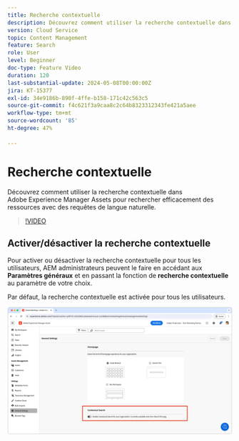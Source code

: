 ```yaml
---
title: Recherche contextuelle
description: Découvrez comment utiliser la recherche contextuelle dans AEM Assets pour rechercher efficacement des ressources avec des requêtes de langue naturelle.
version: Cloud Service
topic: Content Management
feature: Search
role: User
level: Beginner
doc-type: Feature Video
duration: 120
last-substantial-update: 2024-05-08T00:00:00Z
jira: KT-15377
exl-id: 34e9186b-890f-4ffe-b158-171c42c563c5
source-git-commit: f4c621f3a9caa8c2c64b8323312343fe421a5aee
workflow-type: tm+mt
source-wordcount: '85'
ht-degree: 47%

---
```


# Recherche contextuelle

Découvrez comment utiliser la recherche contextuelle dans Adobe Experience Manager Assets pour rechercher efficacement des ressources avec des requêtes de langue naturelle.

>[!VIDEO](https://video.tv.adobe.com/v/3428667/?learn=on)

## Activer/désactiver la recherche contextuelle

Pour activer ou désactiver la recherche contextuelle pour tous les utilisateurs, AEM administrateurs peuvent le faire en accédant aux __Paramètres généraux__ et en passant la fonction de __recherche contextuelle__ au paramètre de votre choix.

Par défaut, la recherche contextuelle est activée pour tous les utilisateurs.

![Activer la recherche contextuelle](./assets/contextual-search/enable-contextual-search.png)